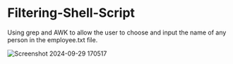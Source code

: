 # Filtering-Shell-Script
Using grep and AWK to allow the user to choose and input the name of any person in the employee.txt file.

![Screenshot 2024-09-29 170517](https://github.com/user-attachments/assets/30f5fc90-06a0-4e23-a842-f851cdcca5e7)
